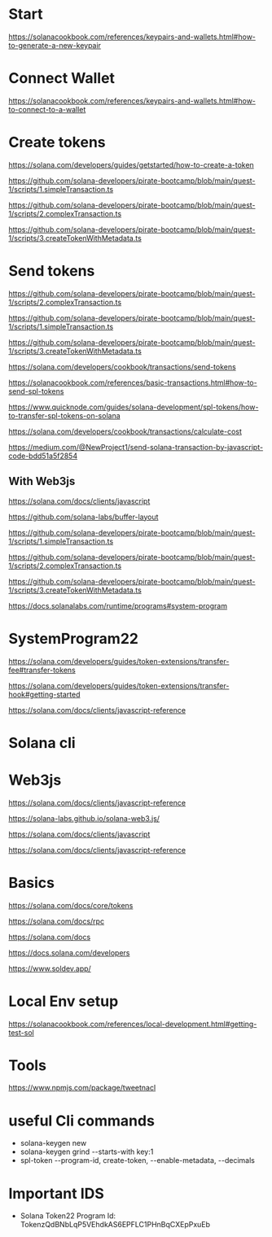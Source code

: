 # Start

https://solanacookbook.com/references/keypairs-and-wallets.html#how-to-generate-a-new-keypair

# Connect Wallet

https://solanacookbook.com/references/keypairs-and-wallets.html#how-to-connect-to-a-wallet

# Create tokens

https://solana.com/developers/guides/getstarted/how-to-create-a-token

https://github.com/solana-developers/pirate-bootcamp/blob/main/quest-1/scripts/1.simpleTransaction.ts

https://github.com/solana-developers/pirate-bootcamp/blob/main/quest-1/scripts/2.complexTransaction.ts

https://github.com/solana-developers/pirate-bootcamp/blob/main/quest-1/scripts/3.createTokenWithMetadata.ts

# Send tokens

https://github.com/solana-developers/pirate-bootcamp/blob/main/quest-1/scripts/2.complexTransaction.ts

https://github.com/solana-developers/pirate-bootcamp/blob/main/quest-1/scripts/1.simpleTransaction.ts

https://github.com/solana-developers/pirate-bootcamp/blob/main/quest-1/scripts/3.createTokenWithMetadata.ts

https://solana.com/developers/cookbook/transactions/send-tokens

https://solanacookbook.com/references/basic-transactions.html#how-to-send-spl-tokens

https://www.quicknode.com/guides/solana-development/spl-tokens/how-to-transfer-spl-tokens-on-solana

https://solana.com/developers/cookbook/transactions/calculate-cost

https://medium.com/@NewProject1/send-solana-transaction-by-javascript-code-bdd51a5f2854

## With Web3js

https://solana.com/docs/clients/javascript

https://github.com/solana-labs/buffer-layout

https://github.com/solana-developers/pirate-bootcamp/blob/main/quest-1/scripts/1.simpleTransaction.ts

https://github.com/solana-developers/pirate-bootcamp/blob/main/quest-1/scripts/2.complexTransaction.ts

https://github.com/solana-developers/pirate-bootcamp/blob/main/quest-1/scripts/3.createTokenWithMetadata.ts

https://docs.solanalabs.com/runtime/programs#system-program

# SystemProgram22

https://solana.com/developers/guides/token-extensions/transfer-fee#transfer-tokens

https://solana.com/developers/guides/token-extensions/transfer-hook#getting-started

https://solana.com/docs/clients/javascript-reference

# Solana cli

# Web3js

https://solana.com/docs/clients/javascript-reference

https://solana-labs.github.io/solana-web3.js/

https://solana.com/docs/clients/javascript

https://solana.com/docs/clients/javascript-reference

# Basics

https://solana.com/docs/core/tokens

https://solana.com/docs/rpc

https://solana.com/docs

https://docs.solana.com/developers

https://www.soldev.app/

# Local Env setup

https://solanacookbook.com/references/local-development.html#getting-test-sol

# Tools

https://www.npmjs.com/package/tweetnacl

# useful Cli commands

- solana-keygen new
- solana-keygen grind --starts-with key:1
- spl-token --program-id, create-token, --enable-metadata, --decimals

# Important IDS

- Solana Token22 Program Id: TokenzQdBNbLqP5VEhdkAS6EPFLC1PHnBqCXEpPxuEb

